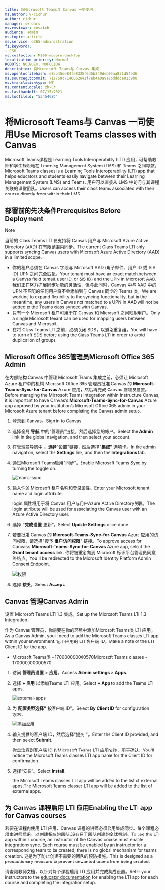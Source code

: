```yaml
---
title: 将Microsoft Teams与 Canvas 一同使用
ms.author: v-cichur
author: cichur
manager: serdars
ms.reviewer: sovaish
audience: admin
ms.topic: article
ms.service: o365-administration
f1.keywords:
- CSH
ms.collection: M365-modern-desktop
localization_priority: Normal
ROBOTS: NOINDEX, NOFOLLOW
description: 将Microsoft Teams与 Canvas 集成
ms.openlocfilehash: e8ab45de84fe8325f6d5b349deb96aa831d54e36
ms.sourcegitcommit: 718759c7146062841f7eb4a0a9a8bdddce0139b0
ms.translationtype: MT
ms.contentlocale: zh-CN
ms.lasthandoff: 07/15/2021
ms.locfileid: "53454681"
---
```

# <a name="use-microsoft-teams-classes-with-canvas"></a><span data-ttu-id="c8f5f-103">将Microsoft Teams与 Canvas 一同使用</span><span class="sxs-lookup"><span data-stu-id="c8f5f-103">Use Microsoft Teams classes with Canvas</span></span>

<span data-ttu-id="c8f5f-104">Microsoft Teams课程是 Learning Tools Interoperability (LTI) 应用，可帮助教师和学生轻松地在 Learning Management System (LMS) 和 Teams 之间导航。</span><span class="sxs-lookup"><span data-stu-id="c8f5f-104">Microsoft Teams classes is a Learning Tools Interoperability (LTI) app that helps educators and students easily navigate between their Learning Management System (LMS) and Teams.</span></span> <span data-ttu-id="c8f5f-105">用户可以直接从 LMS 中访问与其课程关联的课堂团队。</span><span class="sxs-lookup"><span data-stu-id="c8f5f-105">Users can access their class teams associated with their course directly from within their LMS.</span></span>

## <a name="prerequisites-before-deployment"></a><span data-ttu-id="c8f5f-106">部署前的先决条件</span><span class="sxs-lookup"><span data-stu-id="c8f5f-106">Prerequisites Before Deployment</span></span>

> [!NOTE]
> <span data-ttu-id="c8f5f-107">当前的 Class Teams LTI 仅支持将 Canvas 用户与 Microsoft Azure Active Directory (AAD) 在有限范围内同步。</span><span class="sxs-lookup"><span data-stu-id="c8f5f-107">The current Class Teams LTI only supports syncing Canvas users with Microsoft Azure Active Directory (AAD) in a limited scope.</span></span> 
> - <span data-ttu-id="c8f5f-108">你的租户必须在 Canvas 字段与 Microsoft AAD (电子邮件、用户 ID 或 SIS ID) UPN 之间完全匹配。</span><span class="sxs-lookup"><span data-stu-id="c8f5f-108">Your tenant must have an exact match between a Canvas field (email, user ID, or SIS ID) and the UPN in Microsoft AAD.</span></span> <span data-ttu-id="c8f5f-109">我们正在努力扩展同步功能的灵活性，但与此同时，Canvas 中与 AAD 中的 UPN 不匹配的任何用户将不会添加到与 Canvas 同步的 Teams 类。</span><span class="sxs-lookup"><span data-stu-id="c8f5f-109">We are working to expand flexibility to the syncing functionality, but in the meantime, any users in Canvas not matched to a UPN in AAD will not be added to the Teams class synced with Canvas.</span></span> 
> - <span data-ttu-id="c8f5f-110">只有一个 Microsoft 租户可用于在 Canvas 和 Microsoft 之间映射用户。</span><span class="sxs-lookup"><span data-stu-id="c8f5f-110">Only a single Microsoft tenant can be used for mapping users between Canvas and Microsoft.</span></span>
> - <span data-ttu-id="c8f5f-111">在将 Class Teams LTI 之前，必须关闭 SDS，以避免重复组。</span><span class="sxs-lookup"><span data-stu-id="c8f5f-111">You will have to turn off SDS before using the Class Teams LTI in order to avoid duplication of groups.</span></span>

## <a name="microsoft-office-365-admin"></a><span data-ttu-id="c8f5f-112">Microsoft Office 365管理员</span><span class="sxs-lookup"><span data-stu-id="c8f5f-112">Microsoft Office 365 Admin</span></span>

<span data-ttu-id="c8f5f-113">在内部结构 Canvas 中管理 Microsoft Teams 集成之前，必须让 Microsoft Azure 租户中的机构 Microsoft Office 365 管理员批准 Canvas 的 **Microsoft-Teams-Sync-for-Canvas** Azure 应用，然后再完成 Canvas 管理员设置。</span><span class="sxs-lookup"><span data-stu-id="c8f5f-113">Before managing the Microsoft Teams integration within Instructure Canvas, it is important to have Canvas’s **Microsoft-Teams-Sync-for-Canvas** Azure app approved by your institution’s Microsoft Office 365 admin in your Microsoft Azure tenant before completing the Canvas admin setup.</span></span>

1. <span data-ttu-id="c8f5f-114">登录到 Canvas。</span><span class="sxs-lookup"><span data-stu-id="c8f5f-114">Sign in to Canvas.</span></span>

2. <span data-ttu-id="c8f5f-115">选择全局 **导航** 中的"管理员"链接，然后选择您的帐户。</span><span class="sxs-lookup"><span data-stu-id="c8f5f-115">Select the **Admin** link in the global navigation, and then select your account.</span></span>

3. <span data-ttu-id="c8f5f-116">在管理员导航中 **，选择**"设置"链接，然后选择"**集成"** 选项卡。</span><span class="sxs-lookup"><span data-stu-id="c8f5f-116">In the admin navigation, select the **Settings** link, and then the **Integrations** tab.</span></span>

4. <span data-ttu-id="c8f5f-117">通过Microsoft Teams启用"同步"。</span><span class="sxs-lookup"><span data-stu-id="c8f5f-117">Enable Microsoft Teams Sync by turning the toggle on.</span></span>

   ![teams-sync](media/teams-sync.png)

5. <span data-ttu-id="c8f5f-119">输入你的 Microsoft 租户名称和登录属性。</span><span class="sxs-lookup"><span data-stu-id="c8f5f-119">Enter your Microsoft tenant name and login attribute.</span></span>

   <span data-ttu-id="c8f5f-120">login 属性将用于将 Canvas 用户与用户Azure Active Directory关联。</span><span class="sxs-lookup"><span data-stu-id="c8f5f-120">The login attribute will be used for associating the Canvas user with an Azure Active Directory user.</span></span>

6. <span data-ttu-id="c8f5f-121">选择 **"完成设置** 更新"。</span><span class="sxs-lookup"><span data-stu-id="c8f5f-121">Select **Update Settings** once done.</span></span>

7. <span data-ttu-id="c8f5f-122">若要批准 Canvas 的 **Microsoft-Teams-Sync-for-Canvas** Azure 应用的访问权限，请选择"授予 **租户访问权限"** 链接。</span><span class="sxs-lookup"><span data-stu-id="c8f5f-122">To approve access for Canvas’s **Microsoft-Teams-Sync-for-Canvas** Azure app, select the **Grant tenant access** link.</span></span> <span data-ttu-id="c8f5f-123">你将被重定向到 Microsoft 标识平台管理员同意终结点。</span><span class="sxs-lookup"><span data-stu-id="c8f5f-123">You'll be redirected to the Microsoft Identity Platform Admin Consent Endpoint.</span></span>

   ![权限](media/permissions.png)

8. <span data-ttu-id="c8f5f-125">选择 **接受**。</span><span class="sxs-lookup"><span data-stu-id="c8f5f-125">Select **Accept**.</span></span>

## <a name="canvas-admin"></a><span data-ttu-id="c8f5f-126">Canvas 管理</span><span class="sxs-lookup"><span data-stu-id="c8f5f-126">Canvas Admin</span></span>

<span data-ttu-id="c8f5f-127">设置 Microsoft Teams LTI 1.3 集成。</span><span class="sxs-lookup"><span data-stu-id="c8f5f-127">Set up the Microsoft Teams LTI 1.3 Integration.</span></span>

<span data-ttu-id="c8f5f-128">作为 Canvas 管理员，你需要在你的环境中添加Microsoft Teams类 LTI 应用。</span><span class="sxs-lookup"><span data-stu-id="c8f5f-128">As a Canvas Admin, you'll need to add the Microsoft Teams classes LTI app within your environment.</span></span> <span data-ttu-id="c8f5f-129">记下应用的 LTI 客户端 ID。</span><span class="sxs-lookup"><span data-stu-id="c8f5f-129">Make a note of the LTI Client ID for the app.</span></span>

 - <span data-ttu-id="c8f5f-130">Microsoft Teams类 - 170000000000570</span><span class="sxs-lookup"><span data-stu-id="c8f5f-130">Microsoft Teams classes - 170000000000570</span></span>

1. <span data-ttu-id="c8f5f-131">访问 **管理员设置**  >  **应用**。</span><span class="sxs-lookup"><span data-stu-id="c8f5f-131">Access **Admin settings** > **Apps**.</span></span>

2. <span data-ttu-id="c8f5f-132">选择 **+ 应用** 以添加Teams LTI 应用。</span><span class="sxs-lookup"><span data-stu-id="c8f5f-132">Select **+ App** to add the Teams LTI apps.</span></span>

   ![external-apps](media/external-apps.png)

3. <span data-ttu-id="c8f5f-134">为 **配置类型选择"** 按客户端 ID"。</span><span class="sxs-lookup"><span data-stu-id="c8f5f-134">Select **By Client ID** for configuration type.</span></span>

   ![添加应用](media/add-app.png)

4. <span data-ttu-id="c8f5f-136">输入提供的客户端 ID，然后选择"提交 **"。**</span><span class="sxs-lookup"><span data-stu-id="c8f5f-136">Enter the Client ID provided, and then select **Submit**.</span></span>

   <span data-ttu-id="c8f5f-137">你会注意到客户端 ID 的Microsoft Teams LTI 应用名称，用于确认。</span><span class="sxs-lookup"><span data-stu-id="c8f5f-137">You'll notice the Microsoft Teams classes LTI app name for the Client ID for confirmation.</span></span>

5. <span data-ttu-id="c8f5f-138">选择“安装”。</span><span class="sxs-lookup"><span data-stu-id="c8f5f-138">Select **Install**.</span></span>

   <span data-ttu-id="c8f5f-139">the Microsoft Teams classes LTI app will be added to the list of external apps.</span><span class="sxs-lookup"><span data-stu-id="c8f5f-139">The Microsoft Teams classes LTI app will be added to the list of external apps.</span></span>
   
## <a name="enabling-the-lti-app-for-canvas-courses"></a><span data-ttu-id="c8f5f-140">为 Canvas 课程启用 LTI 应用</span><span class="sxs-lookup"><span data-stu-id="c8f5f-140">Enabling the LTI app for Canvas courses</span></span>

<span data-ttu-id="c8f5f-141">若要在课程内使用 LTI 应用，Canvas 课程的讲师必须启用集成同步。每个课程必须由讲师启用，以创建相应的团队;没有用于团队创建的全球机制。</span><span class="sxs-lookup"><span data-stu-id="c8f5f-141">To use the LTI app within a course, an instructor of the Canvas course must enable integrations sync. Each course must be enabled by an instructor for a corresponding team to be created; there is no global mechanism for teams creation.</span></span> <span data-ttu-id="c8f5f-142">这是为了防止创建不需要的团队的预防措施。</span><span class="sxs-lookup"><span data-stu-id="c8f5f-142">This is designed as a precautionary measure to prevent unwanted teams from being created.</span></span>

<span data-ttu-id="c8f5f-143">请查阅教师文档，[](https://support.microsoft.com/topic/use-microsoft-teams-classes-in-your-lms-preview-ac6a1e34-32f7-45e6-b83e-094185a1e78a#ID0EBD=Instructure_Canvas)以针对每个课程启用 LTI 应用并完成集成设置。</span><span class="sxs-lookup"><span data-stu-id="c8f5f-143">Refer your instructors to the [educator documentation](https://support.microsoft.com/topic/use-microsoft-teams-classes-in-your-lms-preview-ac6a1e34-32f7-45e6-b83e-094185a1e78a#ID0EBD=Instructure_Canvas) for enabling the LTI app for each course and completing the integration setup.</span></span>
